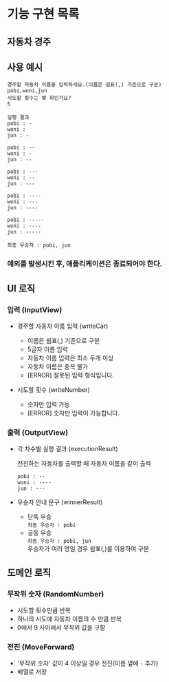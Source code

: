 # 기능 구현 목록

## 자동차 경주

## 사용 예시

```
경주할 자동차 이름을 입력하세요.(이름은 쉼표(,) 기준으로 구분)
pobi,woni,jun
시도할 횟수는 몇 회인가요?
5

실행 결과
pobi : -
woni :
jun : -

pobi : --
woni : -
jun : --

pobi : ---
woni : --
jun : ---

pobi : ----
woni : ---
jun : ----

pobi : -----
woni : ----
jun : -----

최종 우승자 : pobi, jun
```

### 예외를 발생시킨 후, 애플리케이션은 종료되어야 한다.

## UI 로직

### 입력 (InputView)

- 경주할 자동차 이름 입력 (writeCar)

  - 이름은 쉼표(,) 기준으로 구분
  - 5글자 이름 입력
  - 자동차 이름 입력은 최소 두개 이상
  - 자동차 이름은 중복 불가
  - [ERROR] 잘못된 입력 형식입니다.

- 시도할 횟수 (writeNumber)
  - 숫자만 입력 가능
  - [ERROR] 숫자만 입력이 가능합니다.

### 출력 (OutputView)

- 각 차수별 실행 결과 (executionResult)

  전진하는 자동차를 출력할 때 자동차 이름을 같이 출력

  ```
  pobi : --
  woni : ----
  jun : ---
  ```

- 우승자 안내 문구 (winnerResult)

  - 단독 우승  
    `최종 우승자 : pobi`
  - 공동 우승  
    `최종 우승자 : pobi, jun`  
    우승자가 여러 명일 경우 쉼표(,)를 이용하여 구분

## 도메인 로직

### 무작위 숫자 (RandomNumber)

- 시도할 횟수만큼 반복
- 하나의 시도에 자동차 이름의 수 만큼 반복
- 0에서 9 사이에서 무작위 값을 구함

### 전진 (MoveForward)

- '무작위 숫자' 값이 4 이상일 경우 전진(이름 옆에 `-` 추가)
- 배열로 저장
